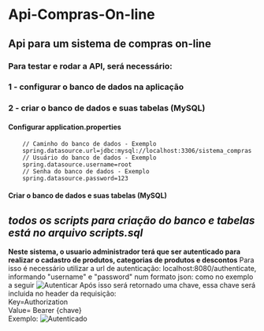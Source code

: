 # Api-Compras-On-line
## Api para um sistema de compras on-line

### Para testar e rodar a API, será necessário:   
 
 ### 1 - configurar o banco de dados na aplicação
 ### 2 - criar o banco de dados e suas tabelas (MySQL)
 
 #### Configurar application.properties                                                                                                                                                           
        // Caminho do banco de dados - Exemplo                                                                                                                                              
        spring.datasource.url=jdbc:mysql://localhost:3306/sistema_compras                                                                                                                                                                                                                                           
        // Usuário do banco de dados - Exemplo                                                                                                                                                
        spring.datasource.username=root                                                                                                                                                            
        // Senha do banco de dados - Exemplo                                                                                                                                                      
        spring.datasource.password=123                                                                                                                                                          
 #### Criar o banco de dados e suas tabelas (MySQL)                                                                                                                                          
   *todos os scripts para criação do banco e tabelas está no arquivo scripts.sql*      
-----------------------------------------------------------------------------------------------------------------------------------------------------------------------------------

**Neste sistema, o usuario administrador terá que ser autenticado para realizar o cadastro de produtos, categorias de produtos e descontos**                                                                                                                                                                                                                            Para isso é necessário utilizar a url de autenticação: localhost:8080/authenticate, informando "username" e "password" num formato json: como no exemplo a seguir
![Autenticar](https://i.imgur.com/7Tobvex.png)                                                                                                                                                                                                                                                                                                                          Após isso será retornado uma chave, essa chave será incluida no header da requisição:                                                                                                                                                                                                                                                   
 Key=Authorization                                                                                                                                                                
 Value= Bearer {chave}                                                                                                                                                            
 Exemplo:
 ![Autenticado](https://i.imgur.com/XOIPYRb.png)
